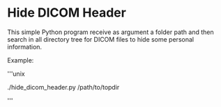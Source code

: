 Hide DICOM Header
==================
This simple Python program receive as argument a folder
path and then search in all directory tree for DICOM files
to hide some personal information.

Example:

'''unix

./hide_dicom_header.py /path/to/topdir

'''

